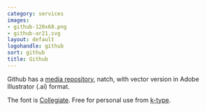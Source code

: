 ```yaml
---
category: services
images:
- github-120x60.png
- github-ar21.svg
layout: default
logohandle: github
sort: github
title: Github
---
```


Github has a [media repository](https://github.com/github/media), natch, with vector version in Adobe Illustrator \(.ai\) format.

The font is [Collegiate](http://www.myfonts.com/fonts/k-type/collegiate/?ref=hackerlogos).  Free for personal use from [k-type](http://www.k-type.com/fonts/collegiate/).